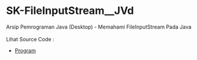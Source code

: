 # SK-FileInputStream__JVd
Arsip Pemrograman Java (Desktop) - Memahami FileInputStream Pada Java<br><br>
Lihat Source Code :<br>
- <a href="https://github.com/RizkyKhapidsyah/SK-FileInputStream__JVd/blob/master/src/com/rk/MainProgram.java">Program</a>
